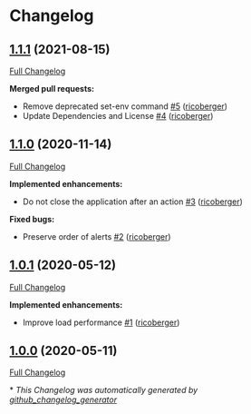 # Changelog

## [1.1.1](https://github.com/ricoberger/opsgenie/tree/1.1.1) (2021-08-15)

[Full Changelog](https://github.com/ricoberger/opsgenie/compare/1.1.0...1.1.1)

**Merged pull requests:**

- Remove deprecated set-env command [\#5](https://github.com/ricoberger/opsgenie/pull/5) ([ricoberger](https://github.com/ricoberger))
- Update Dependencies and License [\#4](https://github.com/ricoberger/opsgenie/pull/4) ([ricoberger](https://github.com/ricoberger))

## [1.1.0](https://github.com/ricoberger/opsgenie/tree/1.1.0) (2020-11-14)

[Full Changelog](https://github.com/ricoberger/opsgenie/compare/1.0.1...1.1.0)

**Implemented enhancements:**

- Do not close the application after an action [\#3](https://github.com/ricoberger/opsgenie/pull/3) ([ricoberger](https://github.com/ricoberger))

**Fixed bugs:**

- Preserve order of alerts [\#2](https://github.com/ricoberger/opsgenie/pull/2) ([ricoberger](https://github.com/ricoberger))

## [1.0.1](https://github.com/ricoberger/opsgenie/tree/1.0.1) (2020-05-12)

[Full Changelog](https://github.com/ricoberger/opsgenie/compare/1.0.0...1.0.1)

**Implemented enhancements:**

- Improve load performance [\#1](https://github.com/ricoberger/opsgenie/pull/1) ([ricoberger](https://github.com/ricoberger))

## [1.0.0](https://github.com/ricoberger/opsgenie/tree/1.0.0) (2020-05-11)

[Full Changelog](https://github.com/ricoberger/opsgenie/compare/30489da9a700500354ccc9fb68b57fac537993e7...1.0.0)



\* *This Changelog was automatically generated by [github_changelog_generator](https://github.com/github-changelog-generator/github-changelog-generator)*
